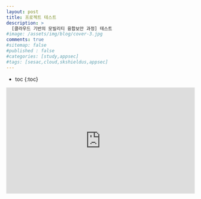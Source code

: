 ```yaml
---
layout: post
title: 프로젝트 테스트
description: >
  [클라우드 기반의 모빌리티 융합보안 과정] 테스트
#image: /assets/img/blog/cover-3.jpg
comments: true
#sitemap: false
#published : false
#categories: [study,appsec]
#tags: [sesac,cloud,skshieldus,appsec]
---
```

* toc
{:toc}

<style>.embed-container { position: relative; padding-bottom: 56.25%; height: 0; overflow: hidden; max-width: 100%; } .embed-container iframe, .embed-container object, .embed-container embed { position: absolute; top: 0; left: 0; width: 100%; height: 100%; }</style><div class='embed-container'><iframe src='https://www.youtube.com/embed/svXlsnzTli0' frameborder='0' allowfullscreen></iframe></div>